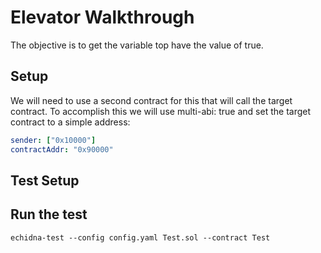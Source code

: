 # Elevator Walkthrough
The objective is to get the variable top have the value of true. 

## Setup
We will need to use a second contract for this that will call the target contract. To accomplish this we will use multi-abi: true and set the target contract to a simple address:

```yaml
sender: ["0x10000"]
contractAddr: "0x90000"
```

## Test Setup


## Run the test
```shell
echidna-test --config config.yaml Test.sol --contract Test
```